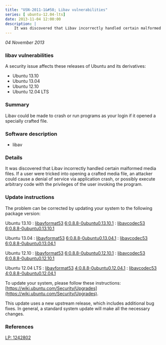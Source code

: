 ```yaml
---
title: "USN-2011-1&#58; Libav vulnerabilities"
series: [ ubuntu-12.04-lts]
date: 2013-11-04 12:00:00
description: |
    It was discovered that Libav incorrectly handled certain malformed media files. If a user were tricked into opening a crafted media file, an attacker could cause a denial of service via application crash, or possibly execute arbitrary code with the privileges of the user invoking the program. 
--- 
```

 
 

*04 November 2013*

### libav vulnerabilities

A security issue affects these releases of Ubuntu and its derivatives:

* Ubuntu 13.10
* Ubuntu 13.04
* Ubuntu 12.10
* Ubuntu 12.04 LTS

### Summary

Libav could be made to crash or run programs as your login if it opened a specially crafted file.

### Software description

* libav 

### Details

It was discovered that Libav incorrectly handled certain malformed media files. If a user were tricked into opening a crafted media file, an attacker could cause a denial of service via application crash, or possibly execute arbitrary code with the privileges of the user invoking the program. 

### Update instructions

The problem can be corrected by updating your system to the following package version:

Ubuntu 13.10
 : [libavformat53](https://launchpad.net/ubuntu/+source/libav) <span> [6:0.8.8-0ubuntu0.13.10.1](https://launchpad.net/ubuntu/+source/libav/6:0.8.8-0ubuntu0.13.10.1) </span> 
 : [libavcodec53](https://launchpad.net/ubuntu/+source/libav) <span> [6:0.8.8-0ubuntu0.13.10.1](https://launchpad.net/ubuntu/+source/libav/6:0.8.8-0ubuntu0.13.10.1) </span> 

Ubuntu 13.04
 : [libavformat53](https://launchpad.net/ubuntu/+source/libav) <span> [6:0.8.8-0ubuntu0.13.04.1](https://launchpad.net/ubuntu/+source/libav/6:0.8.8-0ubuntu0.13.04.1) </span> 
 : [libavcodec53](https://launchpad.net/ubuntu/+source/libav) <span> [6:0.8.8-0ubuntu0.13.04.1](https://launchpad.net/ubuntu/+source/libav/6:0.8.8-0ubuntu0.13.04.1) </span> 

Ubuntu 12.10
 : [libavformat53](https://launchpad.net/ubuntu/+source/libav) <span> [6:0.8.8-0ubuntu0.12.10.1](https://launchpad.net/ubuntu/+source/libav/6:0.8.8-0ubuntu0.12.10.1) </span> 
 : [libavcodec53](https://launchpad.net/ubuntu/+source/libav) <span> [6:0.8.8-0ubuntu0.12.10.1](https://launchpad.net/ubuntu/+source/libav/6:0.8.8-0ubuntu0.12.10.1) </span> 

Ubuntu 12.04 LTS
 : [libavformat53](https://launchpad.net/ubuntu/+source/libav) <span> [4:0.8.8-0ubuntu0.12.04.1](https://launchpad.net/ubuntu/+source/libav/4:0.8.8-0ubuntu0.12.04.1) </span> 
 : [libavcodec53](https://launchpad.net/ubuntu/+source/libav) <span> [4:0.8.8-0ubuntu0.12.04.1](https://launchpad.net/ubuntu/+source/libav/4:0.8.8-0ubuntu0.12.04.1) </span> 

To update your system, please follow these instructions: [https://wiki.ubuntu.com/Security/Upgrades](https://wiki.ubuntu.com/Security/Upgrades).

This update uses a new upstream release, which includes additional bug fixes. In general, a standard system update will make all the necessary changes. 

### References

 
 [LP: 1242802](https://launchpad.net/bugs/1242802)
 

